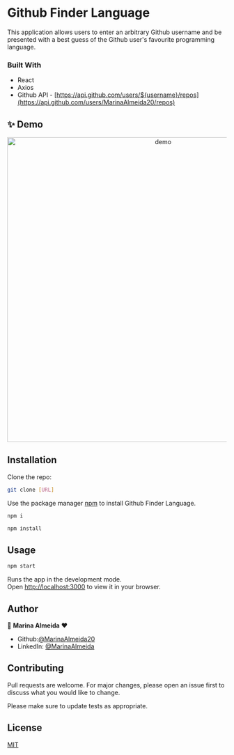 # Github Finder Language

This application allows users to enter an arbitrary Github username and be presented with a best guess of the Github user's favourite programming language.

### Built With
* React
* Axios
* Github API - [https://api.github.com/users/${username}/repos](https://api.github.com/users/MarinaAlmeida20/repos)

## ✨ Demo

<p align="center">
  <img width="700" align="center" src="/home/marina/Desktop/github-best-guess/src/assets/Screencast from 11-08-22 21:49:17.webm" alt="demo"/>
</p>

## Installation

Clone the repo:
```bash
git clone [URL]
```

Use the package manager [npm](https://docs.npmjs.com/cli/v8/commands/npm-install) to install Github Finder Language.

```bash
npm i
```
```bash
npm install
```

## Usage

```bash
npm start
```
Runs the app in the development mode.\
Open [http://localhost:3000](http://localhost:3000) to view it in your browser.

## Author

👤 **Marina Almeida** ❤️

- Github:[@MarinaAlmeida20](https://github.com/MarinaAlmeida20)
- LinkedIn: [@MarinaAlmeida](https://www.linkedin.com/in/marinaalmeida20/)



## Contributing
Pull requests are welcome. For major changes, please open an issue first to discuss what you would like to change.

Please make sure to update tests as appropriate.

## License
[MIT](https://choosealicense.com/licenses/mit/)